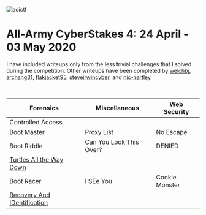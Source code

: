 ![acictf](https://github.com/eesantiago/Writeups/blob/master/cyberstakes/2020/acictf.JPG)


# All-Army CyberStakes 4: 24 April - 03 May 2020

I have included writeups only from the less trivial challenges that I solved during the competition.  Other writeups have been completed by [welchbj](https://github.com/welchbj/ctf/tree/master/writeups/2020/CyberStakes), [archang31](https://github.com/archang31/aacs4-writeups), [flakjacket95](https://github.com/flakjacket95/cyberstakes_2020), [steveirwincyber](https://github.com/steveirwincyber/CyberStakes2020/tree/master), and [nic-hartley](https://nic-hartley.github.io/acictf-writeups/
)

<br /> 

| Forensics | Miscellaneous | Web Security | 
| ------------- | ------------- | ------------- |
| Controlled Access | 
| Boot Master  | Proxy List  |  No Escape | 
| Boot Riddle  | Can You Look This Over?  | DENIED |
| [Turtles All the Way Down](https://github.com/eesantiago/Writeups/blob/master/CyberStakes_2020/turtles_all_the_way_down/README.md)| 
| Boot Racer  | I SEe You  | Cookie Monster |
| [Recovery And IDentification](https://github.com/eesantiago/Writeups/blob/master/CyberStakes_2020/recovery_and_identification/README.md) | 
